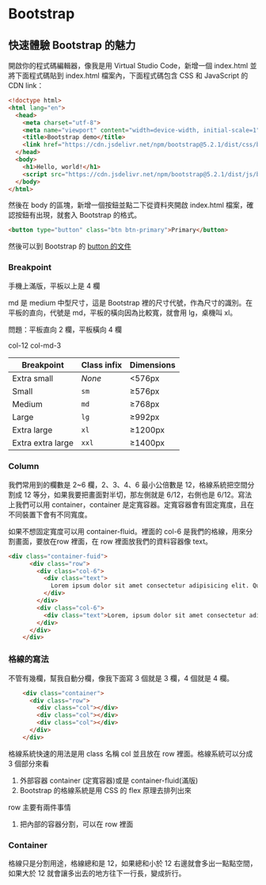 # Bootstrap

## 快速體驗 Bootstrap 的魅力

開啟你的程式碼編輯器，像我是用 Virtual Studio Code，新增一個 index.html 並將下面程式碼貼到 index.html 檔案內，下面程式碼包含 CSS 和 JavaScript 的 CDN link：

```html
<!doctype html>
<html lang="en">
  <head>
    <meta charset="utf-8">
    <meta name="viewport" content="width=device-width, initial-scale=1">
    <title>Bootstrap demo</title>
    <link href="https://cdn.jsdelivr.net/npm/bootstrap@5.2.1/dist/css/bootstrap.min.css" rel="stylesheet" integrity="sha384-iYQeCzEYFbKjA/T2uDLTpkwGzCiq6soy8tYaI1GyVh/UjpbCx/TYkiZhlZB6+fzT" crossorigin="anonymous">
  </head>
  <body>
    <h1>Hello, world!</h1>
    <script src="https://cdn.jsdelivr.net/npm/bootstrap@5.2.1/dist/js/bootstrap.bundle.min.js" integrity="sha384-u1OknCvxWvY5kfmNBILK2hRnQC3Pr17a+RTT6rIHI7NnikvbZlHgTPOOmMi466C8" crossorigin="anonymous"></script>
  </body>
</html>
```

然後在 body 的區塊，新增一個按鈕並點二下從資料夾開啟 index.html 檔案，確認按鈕有出現，就套入 Bootstrap 的格式。

```html
<button type="button" class="btn btn-primary">Primary</button>
```

然後可以到 Bootstrap 的 [button 的文件](https://getbootstrap.com/docs/5.2/components/buttons/)



### Breakpoint

手機上滿版，平板以上是 4 欄

md 是 medium 中型尺寸，這是 Bootstrap 裡的尺寸代號，作為尺寸的識別。在平板的直向，代號是 md，平板的橫向因為比較寬，就會用 lg，桌機叫 xl。



問題：平板直向 2 欄，平板橫向 4 欄



col-12 col-md-3

| Breakpoint        | Class infix | Dimensions |
| ----------------- | ----------- | ---------- |
| Extra small       | _None_      | <576px     |
| Small             | `sm`        | ≥576px     |
| Medium            | `md`        | ≥768px     |
| Large             | `lg`        | ≥992px     |
| Extra large       | `xl`        | ≥1200px    |
| Extra extra large | `xxl`       | ≥1400px    |



### Column

我們常用到的欄數是 2\~6 欄，2、3、4、6 最小公倍數是 12，格線系統把空間分割成 12 等分，如果我要把畫面對半切，那左側就是 6/12，右側也是 6/12。寫法上我們可以用 container，container 是定寬容器。定寬容器會有固定寬度，且在不同裝置下會有不同寬度。

如果不想固定寬度可以用 container-fluid。裡面的 col-6 是我們的格線，用來分割畫面，要放在row 裡面，在 row 裡面放我們的資料容器像 text。

```html
<div class="container-fuid">
      <div class="row">
        <div class="col-6">
          <div class="text">
            Lorem ipsum dolor sit amet consectetur adipisicing elit. Quasi, magnam! Maiores expedita dolorum fugit iure reiciendis. Quidem neque praesentium qui iure laborum porro, deleniti a fuga vitae est doloribus dolore?
          </div>
        </div>
        <div class="col-6">
          <div class="text">Lorem, ipsum dolor sit amet consectetur adipisicing elit. Placeat distinctio, laboriosam, perspiciatis, error architecto quod ut eum quam id quasi dolorem nemo voluptate. A recusandae ad, sint voluptatem neque repudiandae.</div>
        </div>
      </div>
    </div>
```

### 格線的寫法

不管有幾欄，幫我自動分欄，像我下面寫 3 個就是 3 欄，4 個就是 4 欄。

```html
    <div class="container">
      <div class="row">
        <div class="col"></div>
        <div class="col"></div>
        <div class="col"></div>
      </div>
    </div>
```



格線系統快速的用法是用 class 名稱 col 並且放在 row 裡面。格線系統可以分成 3 個部分來看

1. 外部容器 container (定寬容器)或是 container-fluid(滿版)
2. Bootstrap 的格線系統是用 CSS 的 flex 原理去排列出來

row 主要有兩件事情

1. 把內部的容器分割，可以在 row 裡面

### Container

格線只是分割用途，格線總和是 12，如果總和小於 12 右邊就會多出一點點空間，如果大於 12 就會讓多出去的地方往下一行長，變成折行。
